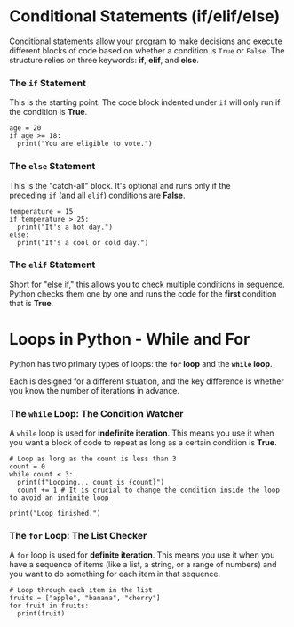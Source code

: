 
# Conditional Statements (if/elif/else)

Conditional statements allow your program to make decisions and execute different blocks of code based on whether a condition is `True` or `False`.
The structure relies on three keywords: **if**, **elif**, and **else**.
### The `if` Statement
This is the starting point. The code block indented under `if` will only run if the condition is **True**.
```
age = 20
if age >= 18:
  print("You are eligible to vote.")
```
### The `else` Statement

This is the "catch-all" block. It's optional and runs only if the preceding `if` (and all `elif`) conditions are **False**.
```
temperature = 15
if temperature > 25:
  print("It's a hot day.")
else:
  print("It's a cool or cold day.")
```

### The `elif` Statement

Short for "else if," this allows you to check multiple conditions in sequence. Python checks them one by one and runs the code for the **first** condition that is **True**.

# Loops in Python - While and For
Python has two primary types of loops: the **`for` loop** and the **`while` loop**.

Each is designed for a different situation, and the key difference is whether you know the number of iterations in advance.
### The `while` Loop: The Condition Watcher
A `while` loop is used for **indefinite iteration**. This means you use it when you want a block of code to repeat as long as a certain condition is **True**.
```
# Loop as long as the count is less than 3
count = 0
while count < 3:
  print(f"Looping... count is {count}")
  count += 1 # It is crucial to change the condition inside the loop to avoid an infinite loop

print("Loop finished.")
```
### The `for` Loop: The List Checker
A `for` loop is used for **definite iteration**. This means you use it when you have a sequence of items (like a list, a string, or a range of numbers) and you want to do something for each item in that sequence.
```
# Loop through each item in the list
fruits = ["apple", "banana", "cherry"]
for fruit in fruits:
  print(fruit)
```
